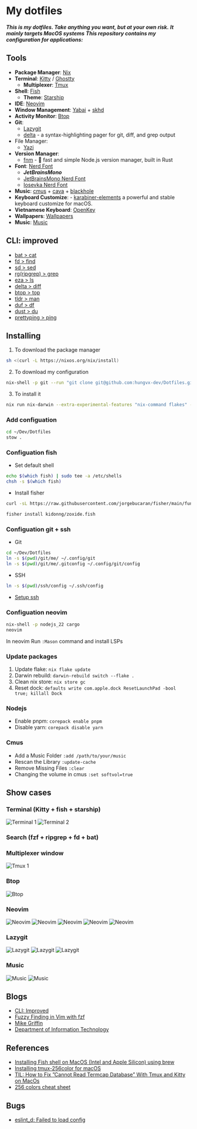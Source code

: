 # My dotfiles

**_This is my dotfiles. Take anything you want, but at your own risk._**
**_It mainly targets MacOS systems_**
**_This repository contains my configuration for applications:_**

## Tools

- **Package Manager**: [Nix](./nix-darwin)
- **Terminal**: [Kitty](./kitty) / [Ghostty](./ghostty)
  - **Multiplexer**: [Tmux](./tmux)
- **Shell**: [Fish](./fish)
  - **Theme**: [Starship](./starship)
- **IDE**: [Neovim](./neovim)
- **Window Management**: [Yabai](./yabai) + [skhd](./skhd)
- **Activity Monitor**: [Btop](./btop)
- **Git**:
  - [Lazygit](./lazygit)
  - [delta](https://github.com/dandavison/delta) - a syntax-highlighting pager for git, diff, and grep output
- File Manager:
  - [Yazi](./yazi/)
- **Version Manager**:
  - [fnm](https://github.com/Schniz/fnm) - 🚀 fast and simple Node.js version manager, built in Rust
- **Font**: [Nerd Font](https://github.com/ryanoasis/nerd-fonts)
  - _**JetBrainsMono**_
  - [JetBrainsMono Nerd Font](https://github.com/JetBrains/JetBrainsMono)
  - [Iosevka Nerd Font](https://github.com/be5invis/Iosevka)
- **Music**: [cmus](./cmus) + [cava](./cava) + [blackhole](https://github.com/ExistentialAudio/BlackHole)
- **Keyboard Customize**: - [karabiner-elements](./karabiner) a powerful and stable keyboard customize for macOS.
- **Vietnamese Keyboard**: [OpenKey](https://github.com/tuyenvm/OpenKey)
- **Wallpapers**: [Wallpapers](./wallpapers)
- **Music**: [Music](./Music)

## CLI: improved

- [bat > cat ](https://github.com/sharkdp/bat)
- [fd > find](https://github.com/sharkdp/fd)
- [sd > sed](https://github.com/chmln/sd)
- [rg(ripgrep) > grep](https://github.com/BurntSushi/ripgrep)
- [eza > ls](https://github.com/eza-community/eza)
- [delta > diff](https://github.com/dandavison/delta)
- [btop > top](https://github.com/aristocratos/btop)
- [tldr > man](https://github.com/tldr-pages/tldr)
- [duf > df](https://github.com/muesli/duf)
- [dust > du](https://github.com/bootandy/dust)
- [prettyping > ping](https://github.com/denilsonsa/prettyping)

## Installing

1. To download the package manager

```sh
sh <(curl -L https://nixos.org/nix/install)
```

2. To download my configuration

```sh
nix-shell -p git --run "git clone git@github.com:hungvx-dev/Dotfiles.git ~/Dev/Dotfiles"
```

3. To install it

```sh
nix run nix-darwin --extra-experimental-features "nix-command flakes" -- switch --flake ~/Dev/Dotfile/nix-darwin/feiyu
```

### Add configuation

```sh
cd ~/Dev/Dotfiles
stow .
```

### Configuation fish

- Set default shell

```sh
echo $(which fish) | sudo tee -a /etc/shells
chsh -s $(which fish)

```

- Install fisher

```sh
curl -sL https://raw.githubusercontent.com/jorgebucaran/fisher/main/functions/fisher.fish | source && fisher install jorgebucaran/fisher

fisher install kidonng/zoxide.fish
```

### Configuation git + ssh

- Git

```sh
cd ~/Dev/Dotfiles
ln -s $(pwd)/git/me/ ~/.config/git
ln -s $(pwd)/git/me/.gitconfig ~/.config/git/config
```

- SSH

```sh
ln -s $(pwd)/ssh/config ~/.ssh/config
```

- [Setup ssh](./ssh/guide.md)

### Configuation neovim

```sh
nix-shell -p nodejs_22 cargo
neovim
```

In neovim Run `:Mason` command and install LSPs

### Update packages

1.  Update flake: `nix flake update`
2.  Darwin rebuild: `darwin-rebuild switch --flake .`
3.  Clean nix store: `nix store gc`
4.  Reset dock: `defaults write com.apple.dock ResetLaunchPad -bool true; killall Dock`

### Nodejs

- Enable pnpm: `corepack enable pnpm`
- Disable yarn: `corepack disable yarn`

### Cmus

- Add a Music Folder `:add /path/to/your/music`
- Rescan the Library `:update-cache`
- Remove Missing Files `:clear`
- Changing the volume in cmus `:set softvol=true`

## Show cases

### Terminal (Kitty + fish + starship)

![Terminal 1](./images/terminal.png "Title")
![Terminal 2](./images/terminal-1.png "Title")

### Search (fzf + ripgrep + fd + bat)

### Multiplexer window

![Tmux 1](./images/multiplex-window.png "Title")

### Btop

![Btop](./images/btop.png "Title")

### Neovim

![Neovim](./images/neovim.png "Title")
![Neovim](./images/nvim-info.png "Title")
![Neovim](./images/nvim-diagnotics.png "Title")
![Neovim](./images/nvim-autocomplete.png "Title")
![Neovim](./images/nvim-autocomplete-1.png "Title")

### Lazygit

![Lazygit](./images/lazygit.png "Title")
![Lazygit](./images/lazygit-1.png "Title")
![Lazygit](./images/git-log.png "Title")

### Music

![Music](./images/cmus.png "Title")
![Music](./images/cmus-cava.png "Title")

## Blogs

- [CLI: Improved](https://remysharp.com/2018/08/23/cli-improved)
- [Fuzzy Finding in Vim with fzf](https://bluz71.github.io/2018/12/04/fuzzy-finding-in-vim-with-fzf.html)
- [Mike Griffin](https://mikegriffin.ie/blog/)
- [Department of Information Technology](https://www.ditig.com/)

## References

- [Installing Fish shell on MacOS (Intel and Apple Silicon) using brew](https://gist.github.com/gagarine/cf3f65f9be6aa0e105b184376f765262)
- [Installing tmux-256color for macOS](https://gist.github.com/bbqtd/a4ac060d6f6b9ea6fe3aabe735aa9d95)
- [TIL: How to Fix ”Cannot Read Termcap Database” With Tmux and Kitty on MacOs](https://www.rockyourcode.com/til-how-to-fix-cannot-read-termcap-database-with-tmux-and-kitty-on-macos/)
- [256 colors cheat sheet](https://www.ditig.com/publications/256-colors-cheat-sheet)

## Bugs

- [eslint_d: Failed to load config](https://github.com/mantoni/eslint_d.js/issues/235#issuecomment-1441222659)

